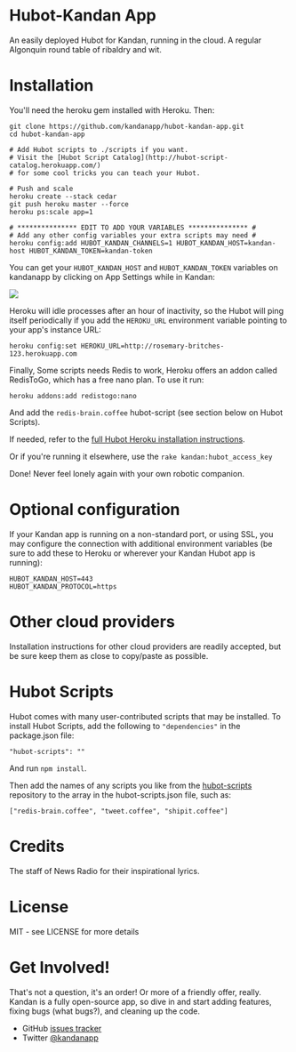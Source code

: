 Hubot-Kandan App
================
An easily deployed Hubot for Kandan, running in the cloud. A regular Algonquin round table of ribaldry and wit.

Installation
============
You'll need the heroku gem installed with Heroku. Then:

    git clone https://github.com/kandanapp/hubot-kandan-app.git
    cd hubot-kandan-app

    # Add Hubot scripts to ./scripts if you want.
    # Visit the [Hubot Script Catalog](http://hubot-script-catalog.herokuapp.com/)
    # for some cool tricks you can teach your Hubot.

    # Push and scale
    heroku create --stack cedar
    git push heroku master --force
    heroku ps:scale app=1

    # *************** EDIT TO ADD YOUR VARIABLES *************** #
    # Add any other config variables your extra scripts may need #
    heroku config:add HUBOT_KANDAN_CHANNELS=1 HUBOT_KANDAN_HOST=kandan-host HUBOT_KANDAN_TOKEN=kandan-token 

You can get your `HUBOT_KANDAN_HOST` and `HUBOT_KANDAN_TOKEN` variables on kandanapp by clicking on App Settings while in Kandan:

![](http://github.com/kandanapp/hubot-kandan-app/raw/master/settings.png)    

Heroku will idle processes after an hour of inactivity, so the Hubot
will ping itself periodically if you add the `HEROKU_URL` environment
variable pointing to your app's instance URL:

    heroku config:set HEROKU_URL=http://rosemary-britches-123.herokuapp.com

Finally, Some scripts needs Redis to work, Heroku offers an addon called
RedisToGo, which has a free nano plan. To use it run:

    heroku addons:add redistogo:nano

And add the `redis-brain.coffee` hubot-script (see section below on
Hubot Scripts).

If needed, refer to the [full Hubot Heroku installation
instructions](https://github.com/github/hubot/blob/master/docs/deploying/heroku.md).

Or if you're running it elsewhere, use the `rake kandan:hubot_access_key`

Done! Never feel lonely again with your own robotic companion.

Optional configuration
======================

If your Kandan app is running on a non-standard port, or using SSL, you
may configure the connection with additional environment variables (be
sure to add these to Heroku or wherever your Kandan Hubot app is
running):

    HUBOT_KANDAN_HOST=443
    HUBOT_KANDAN_PROTOCOL=https

Other cloud providers
=====================
Installation instructions for other cloud providers are readily accepted, but be sure keep them as close to copy/paste as possible.

Hubot Scripts
=============

Hubot comes with many user-contributed scripts that may be installed. To
install Hubot Scripts, add the following to `"dependencies"` in the
package.json file:

    "hubot-scripts": ""

And run `npm install`.

Then add the names of any scripts you like from the
[hubot-scripts](https://github.com/github/hubot-scripts) repository to
the array in the hubot-scripts.json file, such as:

    ["redis-brain.coffee", "tweet.coffee", "shipit.coffee"]

Credits
=======
The staff of News Radio for their inspirational lyrics.

License
=======
MIT - see LICENSE for more details

Get Involved!
=============
That's not a question, it's an order! Or more of a friendly offer, really. Kandan is a fully open-source app, so dive in and start adding features, fixing bugs (what bugs?), and cleaning up the code.

* GitHub [issues tracker](https://github.com/kandanapp/kandan/issues)
* Twitter [@kandanapp](https://twitter.com/kandanapp)

